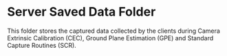 # Server Saved Data Folder

This folder stores the captured data collected by the clients during Camera Extrinsic Calibration (CEC), Ground Plane Estimation (GPE) and Standard Capture Routines (SCR). 
